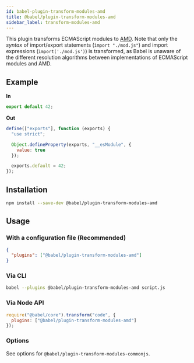 ```yaml
---
id: babel-plugin-transform-modules-amd
title: @babel/plugin-transform-modules-amd
sidebar_label: transform-modules-amd
---
```


This plugin transforms ECMAScript modules to [AMD](https://github.com/amdjs/amdjs-api/blob/master/AMD.md). Note that only the _syntax_ of import/export statements (`import "./mod.js"`) and import expressions (`import('./mod.js')`) is transformed, as Babel is unaware of the different resolution algorithms between implementations of ECMAScript modules and AMD.

## Example

**In**

```javascript
export default 42;
```

**Out**

```javascript
define(["exports"], function (exports) {
  "use strict";

  Object.defineProperty(exports, "__esModule", {
    value: true
  });

  exports.default = 42;
});
```

## Installation

```sh
npm install --save-dev @babel/plugin-transform-modules-amd
```

## Usage

### With a configuration file (Recommended)

```json
{
  "plugins": ["@babel/plugin-transform-modules-amd"]
}
```

### Via CLI

```sh
babel --plugins @babel/plugin-transform-modules-amd script.js
```

### Via Node API

```javascript
require("@babel/core").transform("code", {
  plugins: ["@babel/plugin-transform-modules-amd"]
});
```

### Options

See options for `@babel/plugin-transform-modules-commonjs`.
